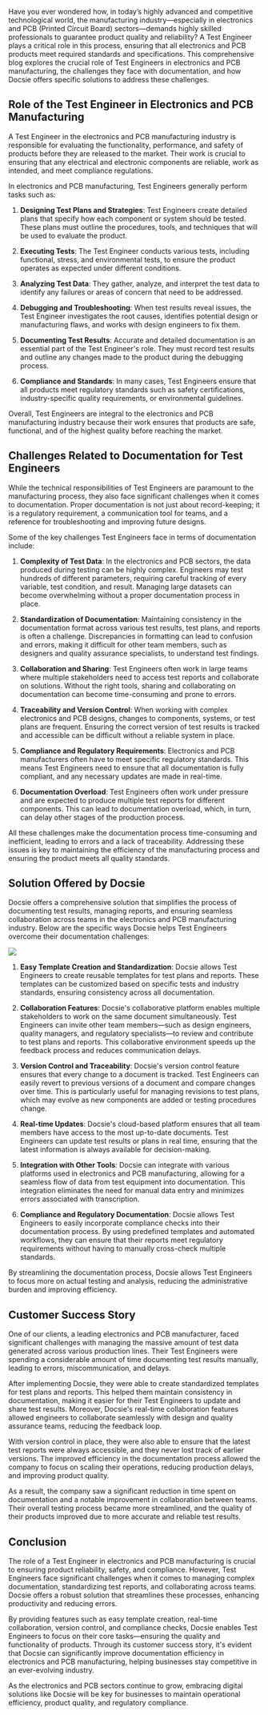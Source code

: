 Have you ever wondered how, in today’s highly advanced and competitive technological world, the manufacturing industry—especially in electronics and PCB (Printed Circuit Board) sectors—demands highly skilled professionals to guarantee product quality and reliability? A Test Engineer plays a critical role in this process, ensuring that all electronics and PCB products meet required standards and specifications. This comprehensive blog explores the crucial role of Test Engineers in electronics and PCB manufacturing, the challenges they face with documentation, and how Docsie offers specific solutions to address these challenges.

## Role of the Test Engineer in Electronics and PCB Manufacturing

A Test Engineer in the electronics and PCB manufacturing industry is responsible for evaluating the functionality, performance, and safety of products before they are released to the market. Their work is crucial to ensuring that any electrical and electronic components are reliable, work as intended, and meet compliance regulations.

In electronics and PCB manufacturing, Test Engineers generally perform tasks such as:

1. **Designing Test Plans and Strategies**: Test Engineers create detailed plans that specify how each component or system should be tested. These plans must outline the procedures, tools, and techniques that will be used to evaluate the product.

2. **Executing Tests**: The Test Engineer conducts various tests, including functional, stress, and environmental tests, to ensure the product operates as expected under different conditions.

3. **Analyzing Test Data**: They gather, analyze, and interpret the test data to identify any failures or areas of concern that need to be addressed.

4. **Debugging and Troubleshooting**: When test results reveal issues, the Test Engineer investigates the root causes, identifies potential design or manufacturing flaws, and works with design engineers to fix them.

5. **Documenting Test Results**: Accurate and detailed documentation is an essential part of the Test Engineer's role. They must record test results and outline any changes made to the product during the debugging process.

6. **Compliance and Standards**: In many cases, Test Engineers ensure that all products meet regulatory standards such as safety certifications, industry-specific quality requirements, or environmental guidelines.

Overall, Test Engineers are integral to the electronics and PCB manufacturing industry because their work ensures that products are safe, functional, and of the highest quality before reaching the market.

## Challenges Related to Documentation for Test Engineers

While the technical responsibilities of Test Engineers are paramount to the manufacturing process, they also face significant challenges when it comes to documentation. Proper documentation is not just about record-keeping; it is a regulatory requirement, a communication tool for teams, and a reference for troubleshooting and improving future designs.

Some of the key challenges Test Engineers face in terms of documentation include:

1. **Complexity of Test Data**: In the electronics and PCB sectors, the data produced during testing can be highly complex. Engineers may test hundreds of different parameters, requiring careful tracking of every variable, test condition, and result. Managing large datasets can become overwhelming without a proper documentation process in place.

2. **Standardization of Documentation**: Maintaining consistency in the documentation format across various test results, test plans, and reports is often a challenge. Discrepancies in formatting can lead to confusion and errors, making it difficult for other team members, such as designers and quality assurance specialists, to understand test findings.

3. **Collaboration and Sharing**: Test Engineers often work in large teams where multiple stakeholders need to access test reports and collaborate on solutions. Without the right tools, sharing and collaborating on documentation can become time-consuming and prone to errors.

4. **Traceability and Version Control**: When working with complex electronics and PCB designs, changes to components, systems, or test plans are frequent. Ensuring the correct version of test results is tracked and accessible can be difficult without a reliable system in place.

5. **Compliance and Regulatory Requirements**: Electronics and PCB manufacturers often have to meet specific regulatory standards. This means Test Engineers need to ensure that all documentation is fully compliant, and any necessary updates are made in real-time.

6. **Documentation Overload**: Test Engineers often work under pressure and are expected to produce multiple test reports for different components. This can lead to documentation overload, which, in turn, can delay other stages of the production process.

All these challenges make the documentation process time-consuming and inefficient, leading to errors and a lack of traceability. Addressing these issues is key to maintaining the efficiency of the manufacturing process and ensuring the product meets all quality standards.

## Solution Offered by Docsie

Docsie offers a comprehensive solution that simplifies the process of documenting test results, managing reports, and ensuring seamless collaboration across teams in the electronics and PCB manufacturing industry. Below are the specific ways Docsie helps Test Engineers overcome their documentation challenges:

![](https://cdn.docsie.io/workspace_PxAvC1Uenuc7ad6H3/doc_wn84Jkoc6hIMTO2eE/file_gejSDBalG6XIlaugg/image_28affdea-4c17-8b5d-5089-d055c22576a6.jpg)

1. **Easy Template Creation and Standardization**: Docsie allows Test Engineers to create reusable templates for test plans and reports. These templates can be customized based on specific tests and industry standards, ensuring consistency across all documentation.

2. **Collaboration Features**: Docsie's collaborative platform enables multiple stakeholders to work on the same document simultaneously. Test Engineers can invite other team members—such as design engineers, quality managers, and regulatory specialists—to review and contribute to test plans and reports. This collaborative environment speeds up the feedback process and reduces communication delays.

3. **Version Control and Traceability**: Docsie's version control feature ensures that every change to a document is tracked. Test Engineers can easily revert to previous versions of a document and compare changes over time. This is particularly useful for managing revisions to test plans, which may evolve as new components are added or testing procedures change.

4. **Real-time Updates**: Docsie's cloud-based platform ensures that all team members have access to the most up-to-date documents. Test Engineers can update test results or plans in real time, ensuring that the latest information is always available for decision-making.

5. **Integration with Other Tools**: Docsie can integrate with various platforms used in electronics and PCB manufacturing, allowing for a seamless flow of data from test equipment into documentation. This integration eliminates the need for manual data entry and minimizes errors associated with transcription.

6. **Compliance and Regulatory Documentation**: Docsie allows Test Engineers to easily incorporate compliance checks into their documentation process. By using predefined templates and automated workflows, they can ensure that their reports meet regulatory requirements without having to manually cross-check multiple standards.

By streamlining the documentation process, Docsie allows Test Engineers to focus more on actual testing and analysis, reducing the administrative burden and improving efficiency.

## Customer Success Story

One of our clients, a leading electronics and PCB manufacturer, faced significant challenges with managing the massive amount of test data generated across various production lines. Their Test Engineers were spending a considerable amount of time documenting test results manually, leading to errors, miscommunication, and delays.

After implementing Docsie, they were able to create standardized templates for test plans and reports. This helped them maintain consistency in documentation, making it easier for their Test Engineers to update and share test results. Moreover, Docsie's real-time collaboration features allowed engineers to collaborate seamlessly with design and quality assurance teams, reducing the feedback loop.

With version control in place, they were also able to ensure that the latest test reports were always accessible, and they never lost track of earlier versions. The improved efficiency in the documentation process allowed the company to focus on scaling their operations, reducing production delays, and improving product quality.

As a result, the company saw a significant reduction in time spent on documentation and a notable improvement in collaboration between teams. Their overall testing process became more streamlined, and the quality of their products improved due to more accurate and reliable test results.

## Conclusion

The role of a Test Engineer in electronics and PCB manufacturing is crucial to ensuring product reliability, safety, and compliance. However, Test Engineers face significant challenges when it comes to managing complex documentation, standardizing test reports, and collaborating across teams. Docsie offers a robust solution that streamlines these processes, enhancing productivity and reducing errors.

By providing features such as easy template creation, real-time collaboration, version control, and compliance checks, Docsie enables Test Engineers to focus on their core tasks—ensuring the quality and functionality of products. Through its customer success story, it's evident that Docsie can significantly improve documentation efficiency in electronics and PCB manufacturing, helping businesses stay competitive in an ever-evolving industry.

As the electronics and PCB sectors continue to grow, embracing digital solutions like Docsie will be key for businesses to maintain operational efficiency, product quality, and regulatory compliance.
